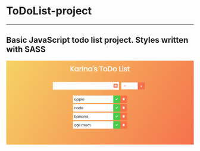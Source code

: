 # ToDoList-project
-------
Basic JavaScript todo list project. Styles written with SASS
-----
![](https://github.com/karinayu/resourses/blob/master/todo.png)
